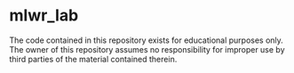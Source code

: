 # mlwr_lab
The code contained in this repository exists for educational purposes only. The owner of this repository assumes no responsibility for improper use by third parties of the material contained therein.
